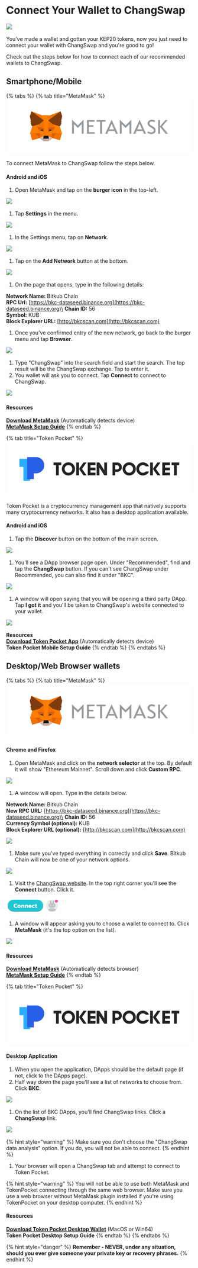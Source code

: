 # Connect Your Wallet to ChangSwap

![](<../.gitbook/assets/docs masthead (11) (1).png>)

You've made a wallet and gotten your KEP20 tokens, now you just need to connect your wallet with ChangSwap and you're good to go!

Check out the steps below for how to connect each of our recommended wallets to ChangSwap.

## Smartphone/Mobile

{% tabs %}
{% tab title="MetaMask" %}
![](<../.gitbook/assets/image (33) (3) (4) (5) (1) (1).png>)

To connect MetaMask to ChangSwap follow the steps below.

#### Android and iOS

1. Open MetaMask and tap on the **burger icon** in the top-left.

![](<../.gitbook/assets/image (72).png>)

1. Tap **Settings** in the menu.

![](<../.gitbook/assets/image (73).png>)

1. In the Settings menu, tap on **Network**.

![](<../.gitbook/assets/image (74).png>)

1. Tap on the **Add Network** button at the bottom.

![](<../.gitbook/assets/image (75).png>)

1. On the page that opens, type in the following details:

**Network Name:** Bitkub Chain\
**RPC Url:** [https://bkc-dataseed.binance.org](https://bkc-dataseed.binance.org)\
**Chain ID:** 56\
**Symbol:** KUB\
**Block Explorer URL:** [http://bkcscan.com](http://bkcscan.com)

1. Once you've confirmed entry of the new network, go back to the burger menu and tap **Browser**.

![](<../.gitbook/assets/image (76).png>)

1. Type "ChangSwap" into the search field and start the search. The top result will be the ChangSwap exchange. Tap to enter it.
2. You wallet will ask you to connect. Tap **Connect** to connect to ChangSwap.

![](<../.gitbook/assets/image (77).png>)

#### Resources

[**Download MetaMask**](https://metamask.io/download.html) (Automatically detects device)\
[**MetaMask Setup Guide**](https://academy.binance.com/en/articles/connecting-metamask-to-binance-smart-chain\))
{% endtab %}

{% tab title="Token Pocket" %}
![](<../.gitbook/assets/image (125) (3) (4) (1) (1) (3).png>)

Token Pocket is a cryptocurrency management app that natively supports many cryptocurrency networks. It also has a desktop application available.

#### **Android and iOS**

1. Tap the **Discover** button on the bottom of the main screen.

![](<../.gitbook/assets/image (78).png>)

1. You'll see a DApp browser page open. Under "Recommended", find and tap the **ChangSwap** button. If you can't see ChangSwap under Recommended, you can also find it under "BKC".

![](<../.gitbook/assets/image (79).png>)

1. A window will open saying that you will be opening a third party DApp. Tap **I got it** and you'll be taken to ChangSwap's website connected to your wallet.

![](<../.gitbook/assets/image (80).png>)

**Resources**\
[**Download Token Pocket App**](https://www.tokenpocket.pro/en/download/app) (Automatically detects device)\
**Token Pocket Mobile Setup Guide**
{% endtab %}
{% endtabs %}

## **Desktop/Web Browser wallets**

{% tabs %}
{% tab title="MetaMask" %}
![](<../.gitbook/assets/image (33) (3) (4) (5) (1) (1) (2).png>)

#### Chrome and Firefox

1. Open MetaMask and click on the **network selector** at the top. By default it will show "Ethereum Mainnet". Scroll down and click **Custom RPC**.

![](<../.gitbook/assets/image (84).png>)

1. A window will open. Type in the details below.

**Network Name:** Bitkub Chain\
**New RPC URL:** [https://bkc-dataseed.binance.org](https://bkc-dataseed.binance.org)\
**Chain ID:** 56\
**Currency Symbol (optional):** KUB\
**Block Explorer URL (optional):** [http://bkcscan.com](http://bkcscan.com)

![](<../.gitbook/assets/image (85).png>)

1. Make sure you've typed everything in correctly and click **Save**. Bitkub Chain will now be one of your network options.

![](<../.gitbook/assets/image (86).png>)

1. Visit the [ChangSwap website](https://changswap.com). In the top right corner you'll see the **Connect** button. Click it.

![](<../.gitbook/assets/image (164) (3) (3) (1) (1) (1).png>)

1. A window will appear asking you to choose a wallet to connect to. Click **MetaMask** (it's the top option on the list).

![](<../.gitbook/assets/image (87).png>)

#### Resources

[**Download MetaMask**](https://metamask.io/download.html) (Automatically detects browser)\
[**MetaMask Setup Guide**](https://academy.binance.com/en/articles/connecting-metamask-to-binance-smart-chain)
{% endtab %}

{% tab title="Token Pocket" %}
![](<../.gitbook/assets/image (125) (3) (4) (1) (1) (1).png>)

#### Desktop Application

1. When you open the application, DApps should be the default page (if not, click to the DApps page).
2. Half way down the page you'll see a list of networks to choose from. Click **BKC**.

![](<../.gitbook/assets/image (90).png>)

1. On the list of BKC DApps, you'll find ChangSwap links. Click a **ChangSwap** link.

![](<../.gitbook/assets/image (92).png>)

{% hint style="warning" %}
Make sure you don't choose the "ChangSwap data analysis" option. If you do, you will not be able to connect.
{% endhint %}

1. Your browser will open a ChangSwap tab and attempt to connect to Token Pocket.

{% hint style="warning" %}
You will not be able to use both MetaMask and TokenPocket connecting through the same web browser. Make sure you use a web browser without MetaMask plugin installed if you're using TokenPocket on your desktop computer.
{% endhint %}

#### Resources

[**Download Token Pocket Desktop Wallet**](https://www.tokenpocket.pro/en/download/pc) (MacOS or Win64)\
**Token Pocket Desktop Setup Guide**
{% endtab %}
{% endtabs %}

{% hint style="danger" %}
**Remember - NEVER, under any situation, should you ever give someone your private key or recovery phrases.**
{% endhint %}
